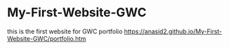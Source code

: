 # My-First-Website-GWC
this is the first website for GWC portfolio
https://anasid2.github.io/My-First-Website-GWC/portfolio.htm
